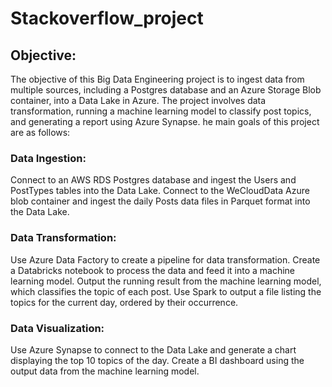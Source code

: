 # Stackoverflow_project
## Objective:
The objective of this Big Data Engineering project is to ingest data from multiple sources, including a Postgres database and an Azure Storage Blob container, into a Data Lake in Azure. The project involves data transformation, running a machine learning model to classify post topics, and generating a report using Azure Synapse.
he main goals of this project are as follows:

### Data Ingestion:
Connect to an AWS RDS Postgres database and ingest the Users and PostTypes tables into the Data Lake.
Connect to the WeCloudData Azure blob container and ingest the daily Posts data files in Parquet format into the Data Lake.
### Data Transformation:
Use Azure Data Factory to create a pipeline for data transformation.
Create a Databricks notebook to process the data and feed it into a machine learning model.
Output the running result from the machine learning model, which classifies the topic of each post.
Use Spark to output a file listing the topics for the current day, ordered by their occurrence.
### Data Visualization:
Use Azure Synapse to connect to the Data Lake and generate a chart displaying the top 10 topics of the day.
Create a BI dashboard using the output data from the machine learning model.
